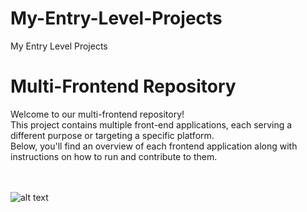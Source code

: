 # My-Entry-Level-Projects
My Entry Level Projects
# Multi-Frontend Repository

Welcome to our multi-frontend repository! <br>
This project contains multiple front-end applications, each serving a different purpose or targeting a specific platform. <br>
Below, you'll find an overview of each frontend application along with instructions on how to run and contribute to them.<br><br><br>

![alt text]([https://github.com/ahmetmetinarslan/metVooMusic.js/blob/main/metVoo.js/img/screen.png?raw=true])



